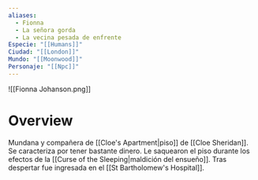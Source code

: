 ```yaml
---
aliases:
  - Fionna
  - La señora gorda
  - La vecina pesada de enfrente
Especie: "[[Humans]]"
Ciudad: "[[London]]"
Mundo: "[[Moonwood]]"
Personaje: "[[Npc]]"
---
```

![[Fionna Johanson.png]]

# Overview

Mundana y compañera de [[Cloe's Apartment|piso]] de [[Cloe Sheridan]]. Se caracteriza por tener bastante dinero. Le saquearon el piso durante los efectos de la [[Curse of the Sleeping|maldición del ensueño]]. Tras despertar fue ingresada en el [[St Bartholomew's Hospital]].